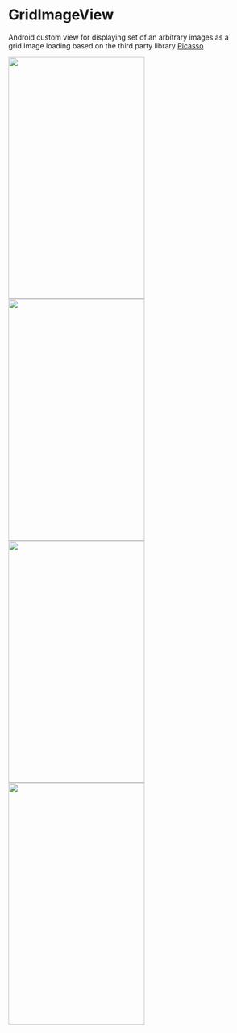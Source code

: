# GridImageView
Android custom view for displaying set of an arbitrary images as a grid.Image loading based on the third party library [Picasso](http://square.github.io/picasso/)

<img src="https://github.com/amagda/GridImageView/blob/master/screenshots/1img.png" width="270" height="480">
<img src="https://github.com/amagda/GridImageView/blob/master/screenshots/2img.png" width="270" height="480">

<img src="https://github.com/amagda/GridImageView/blob/master/screenshots/3img.png" width="270" height="480">
<img src="https://github.com/amagda/GridImageView/blob/master/screenshots/4img.png" width="270" height="480">
